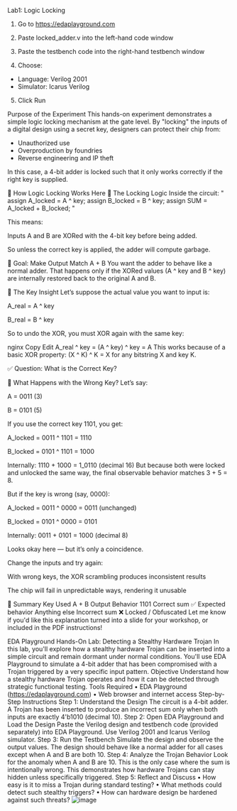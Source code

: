 Lab1: Logic Locking

1. Go to https://edaplayground.com

2. Paste locked_adder.v into the left-hand code window

3. Paste the testbench code into the right-hand testbench window

4. Choose:
  - Language: Verilog 2001
  - Simulator: Icarus Verilog

5. Click Run


Purpose of the Experiment
This hands-on experiment demonstrates a simple logic locking mechanism at the gate level. By "locking" the inputs of a digital design using a secret key, designers can protect their chip from:
- Unauthorized use
- Overproduction by foundries
- Reverse engineering and IP theft

In this case, a 4-bit adder is locked such that it only works correctly if the right key is supplied.

🧠 How Logic Locking Works Here
🔐 The Locking Logic
Inside the circuit:
"
assign A_locked = A ^ key;
assign B_locked = B ^ key;
assign SUM = A_locked + B_locked;
"

This means:

Inputs A and B are XORed with the 4-bit key before being added.

So unless the correct key is applied, the adder will compute garbage.

🎯 Goal: Make Output Match A + B
You want the adder to behave like a normal adder. That happens only if the XORed values (A ^ key and B ^ key) are internally restored back to the original A and B.

🧪 The Key Insight
Let’s suppose the actual value you want to input is:

A_real = A ^ key

B_real = B ^ key

So to undo the XOR, you must XOR again with the same key:

nginx
Copy
Edit
A_real ^ key = (A ^ key) ^ key = A
This works because of a basic XOR property:
(X ^ K) ^ K = X for any bitstring X and key K.

✅ Question: What is the Correct Key?

🚨 What Happens with the Wrong Key?
Let’s say:

A = 0011 (3)

B = 0101 (5)

If you use the correct key 1101, you get:

A_locked = 0011 ^ 1101 = 1110

B_locked = 0101 ^ 1101 = 1000

Internally: 1110 + 1000 = 1_0110 (decimal 16)
But because both were locked and unlocked the same way, the final observable behavior matches 3 + 5 = 8.

But if the key is wrong (say, 0000):

A_locked = 0011 ^ 0000 = 0011 (unchanged)

B_locked = 0101 ^ 0000 = 0101

Internally: 0011 + 0101 = 1000 (decimal 8)

Looks okay here — but it’s only a coincidence.

Change the inputs and try again:

With wrong keys, the XOR scrambling produces inconsistent results

The chip will fail in unpredictable ways, rendering it unusable

🧪 Summary
Key Used	A + B Output	Behavior
1101	Correct sum	✅ Expected behavior
Anything else	Incorrect sum	❌ Locked / Obfuscated
Let me know if you'd like this explanation turned into a slide for your workshop, or included in the PDF instructions!

EDA Playground Hands-On Lab: Detecting a Stealthy Hardware Trojan
In this lab, you'll explore how a stealthy hardware Trojan can be inserted into a simple circuit and remain dormant under normal conditions. You'll use EDA Playground to simulate a 4-bit adder that has been compromised with a Trojan triggered by a very specific input pattern.
Objective
Understand how a stealthy hardware Trojan operates and how it can be detected through strategic functional testing.
Tools Required
• EDA Playground (https://edaplayground.com)
• Web browser and internet access
Step-by-Step Instructions
Step 1: Understand the Design
The circuit is a 4-bit adder. A Trojan has been inserted to produce an incorrect sum only when both inputs are exactly 4'b1010 (decimal 10).
Step 2: Open EDA Playground and Load the Design
Paste the Verilog design and testbench code (provided separately) into EDA Playground. Use Verilog 2001 and Icarus Verilog simulator.
Step 3: Run the Testbench
Simulate the design and observe the output values. The design should behave like a normal adder for all cases except when A and B are both 10.
Step 4: Analyze the Trojan Behavior
Look for the anomaly when A and B are 10. This is the only case where the sum is intentionally wrong. This demonstrates how hardware Trojans can stay hidden unless specifically triggered.
Step 5: Reflect and Discuss
• How easy is it to miss a Trojan during standard testing?
• What methods could detect such stealthy triggers?
• How can hardware design be hardened against such threats?
![image](https://github.com/user-attachments/assets/4bd2998b-0385-4443-aeea-9d77f9b281f2)

